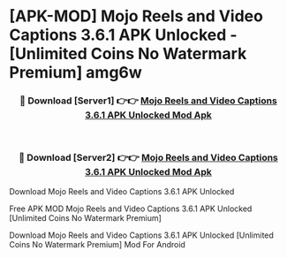 # [APK-MOD] Mojo  Reels and Video Captions 3.6.1 APK Unlocked - [Unlimited Coins No Watermark Premium] amg6w



<div align="center">
<h3>🔴 Download [Server1] 👉👉 <a href="https://momento.my/?title=Mojo__Reels_and_Video_Captions_3.6.1_APK_Unlocked">Mojo  Reels and Video Captions 3.6.1 APK Unlocked Mod Apk</a></h3><br>

<h3>🔴 Download [Server2] 👉👉 <a href="https://momento.my/?title=Mojo__Reels_and_Video_Captions_3.6.1_APK_Unlocked">Mojo  Reels and Video Captions 3.6.1 APK Unlocked Mod Apk</a></h3>
</div>



Download Mojo  Reels and Video Captions 3.6.1 APK Unlocked 

Free APK MOD Mojo  Reels and Video Captions 3.6.1 APK Unlocked [Unlimited Coins No Watermark Premium]

Download Mojo  Reels and Video Captions 3.6.1 APK Unlocked [Unlimited Coins No Watermark Premium] Mod For Android
